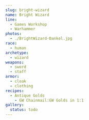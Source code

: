 ```yaml
---
slug: bright-wizard
name: Bright Wizard
line:
  - Games Workshop
  - Warhammer
photos:
  - ./BrightWizard-Dankel.jpg
race:
  - human
archetype:
  - wizard
weapons:
  - sword
  - staff
armor:
  - cloak
  - clothing
recipes:
  - Antique Golds
    - GW Chainmail:GW Golds in 1:1
gallery:
  status: todo
---
```

